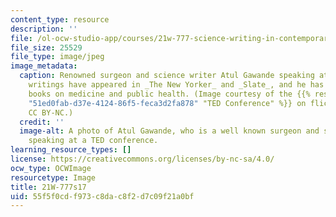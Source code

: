 ```yaml
---
content_type: resource
description: ''
file: /ol-ocw-studio-app/courses/21w-777-science-writing-in-contemporary-society-spring-2017/55f5f0cdf973c8dac8f2d7c09f21a0bf_21W-777s17.jpg
file_size: 25529
file_type: image/jpeg
image_metadata:
  caption: Renowned surgeon and science writer Atul Gawande speaking at TED2017. Gawande's
    writings have appeared in _The New Yorker_ and _Slate_, and he has written numerous
    books on medicine and public health. (Image courtesy of the {{% resource_link
    "51ed0fab-d37e-4124-86f5-feca3d2fa878" "TED Conference" %}} on flickr. License
    CC BY-NC.)
  credit: ''
  image-alt: A photo of Atul Gawande, who is a well known surgeon and science writer,
    speaking at a TED conference.
learning_resource_types: []
license: https://creativecommons.org/licenses/by-nc-sa/4.0/
ocw_type: OCWImage
resourcetype: Image
title: 21W-777s17
uid: 55f5f0cd-f973-c8da-c8f2-d7c09f21a0bf
---
```

